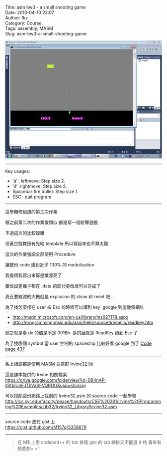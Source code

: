 Title: asm hw3 - a small shooting game  
Date: 2013-04-10 22:07  
Author: fkz  
Category: Course  
Tags: assembly, MASM  
Slug: asm-hw3-a-small-shooting-game  
  
  
![Demo](/files/asm-hw3-a-small-shooting-game/demo.png)  
  
---  
  
Key usages:  
  
 * ‘a’ : leftmove: Step size 2.  
 * ‘d’ :rightmove: Step size 2.  
 * Spacebar:fire bullet: Step size 1.  
 * ESC : quit program  
  
---  
  
這學期修組語的第三次作業  
  
跟之前第二次的作業很類似 都是寫一個射擊遊戲  
  
不過這次的比較複雜  
  
但黃世強教授有先給 template 所以寫起來也不算太難  
  
這次的作業強調全部使用 Procedure  
  
讓整份 code 達到近乎 100% 的 modulization  
  
我覺得我寫出來算是蠻漂亮了  
  
要改設定幾乎都在 .data 的部分更改就可以完成了  
  
真正要縮減的大概就是 explosion 的 show 和 reset 吧...  
  
為了找怎麼樣在 user 按 Esc 的時候可以讀到 key  google 到這幾個網址  
  
+ <http://msdn.microsoft.com/en-us/library/ms927178.aspx>  
+ <http://programming.msjc.edu/asm/help/source/irvinelib/readkey.htm>  
  
總之就是看 dx 的值是不是 001Bh  是的話就是 ReadKey 讀到 Esc 了  
  
為了找哪個 symbol 當 user 控制的 spaceship 比較好看 google 到了 [Code page 437](http://en.wikipedia.org/wiki/Code_page_437)  
  
---  
  
系上組語都是使用 MASM 並搭配 Irvine32.lib  
  
這是課本提供的 Irvine 相關檔案  
<https://drive.google.com/folderview?id=0B4nAP-ilSfbjUnFJTkVaSFVQRUU&usp=sharing>  
  
可以搭配這份網路上找到的 Irvine32.asm 的 source code 一起學習  
<http://lcs.syr.edu/faculty/pease/handouts/CSE%20281/Irvine%20Programming%20Examples/Lib32/Irvine32_Library/Irvine32.asm>  
  
---  
  
source code 放在 gist 上  
<https://gist.github.com/M157q/5358879>  
  
---  
  
> 在 M$ 上用 codepad++ 的 tab 排版 gist 的 tab 縮排又不能選 4 格 看來有點悲劇= ="  

